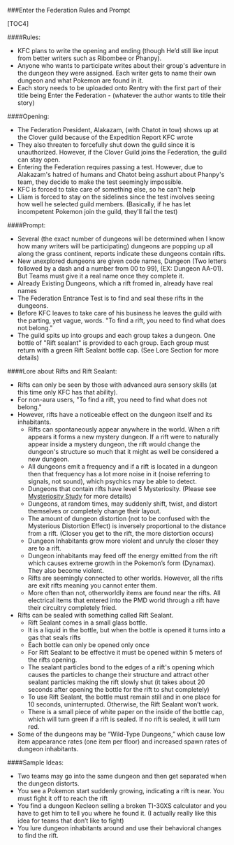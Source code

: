 ###Enter the Federation Rules and Prompt

[TOC4]

####Rules:
* KFC plans to write the opening and ending (though He’d still like input from better writers such as Ribombee or Phanpy).
* Anyone who wants to participate writes about their group's adventure in the dungeon they were assigned. Each writer gets to name their own dungeon and what Pokemon are found in it.
* Each story needs to be uploaded onto Rentry with the first part of their title being Enter the Federation - (whatever the author wants to title their story)

####Opening:
* The Federation President, Alakazam, (with Chatot in tow) shows up at the Clover guild because of the Expedition Report KFC wrote
* They also threaten to forcefully shut down the guild since it is unauthorized. However, if the Clover Guild joins the Federation, the guild can stay open.
* Entering the Federation requires passing a test. However, due to Alakazam's hatred of humans and Chatot being asshurt about Phanpy's team, they decide to make the test seemingly impossible.
* KFC is forced to take care of something else, so he can't help
* Lliam is forced to stay on the sidelines since the test involves seeing how well he selected guild members. (Basically, if he has let incompetent Pokemon join the guild, they'll fail the test)

####Prompt:
* Several (the exact number of dungeons will be determined when I know how many writers will be participating) dungeons are popping up all along the grass continent, reports indicate these dungeons contain rifts.
* New unexplored dungeons are given code names, Dungeon (Two letters followed by a dash and a number from 00 to 99), (EX: Dungeon AA-01). But Teams must give it a real name once they complete it. 
* Already Existing Dungeons, which a rift fromed in, already have real names
* The Federation Entrance Test is to find and seal these rifts in the dungeons.
* Before KFC leaves to take care of his business he leaves the guild with the parting, yet vague, words. "To find a rift, you need to find what does not belong." 
* The guild spits up into groups and each group takes a dungeon. One bottle of "Rift sealant" is provided to each group. Each group must return with a green Rift Sealant bottle cap. (See Lore Section for more details)

####Lore about Rifts and Rift Sealant:
* Rifts can only be seen by those with advanced aura sensory skills (at this time only KFC has that ability).
* For non-aura users, "To find a rift, you need to find what does not belong." 
* However, rifts have a noticeable effect on the dungeon itself and its inhabitants.
	* Rifts can spontaneously appear anywhere in the world. When a rift appears it forms a new mystery dungeon. If a rift were to naturally appear inside a mystery dungeon, the rift would change the dungeon's structure so much that it might as well be considered a new dungeon.
	* All dungeons emit a frequency and if a rift is located in a dungeon then that frequency has a lot more noise in it (noise referring to signals, not sound), which psychics may be able to detect.
	* Dungeons that contain rifts have level 5 Mysteriosity. (Please see [Mysteriosity Study](https://rentry.org/Mysteriosity) for more details)
	* Dungeons, at random times, may suddenly shift, twist, and distort themselves or completely change their layout. 
	* The amount of dungeon distortion (not to be confused with the Mysterious Distortion Effect) is inversely proportional to the distance from a rift. (Closer you get to the rift, the more distortion occurs)
	* Dungeon Inhabitants grow more violent and unruly the closer they are to a rift.
	* Dungeon inhabitants may feed off the energy emitted from the rift which causes extreme growth in the Pokemon’s form (Dynamax). They also become violent.
	* Rifts are seemingly connected to other worlds. However, all the rifts are exit rifts meaning you cannot enter them. 
	* More often than not, otherworldly items are found near the rifts. All electrical items that entered into the PMD world through a rift have their circuitry completely fried.
* Rifts can be sealed with something called Rift Sealant.
	* Rift Sealant comes in a small glass bottle. 
	* It is a liquid in the bottle, but when the bottle is opened it turns into a gas that seals rifts
	* Each bottle can only be opened only once
	* For Rift Sealant to be effective it must be opened within 5 meters of the rifts opening.
	* The sealant particles bond to the edges of a rift's opening which causes the particles to change their structure and attract other sealant particles making the rift slowly shut (it takes about 20 seconds after opening the bottle for the rift to shut completely)
	* To use Rift Sealant, the bottle must remain still and in one place for 10 seconds, uninterrupted. Otherwise, the Rift Sealant won’t work.
	* There is a small piece of white paper on the inside of the bottle cap, which will turn green if a rift is sealed. If no rift is sealed, it will turn red.
* Some of the dungeons may be “Wild-Type Dungeons,” which cause low item appearance rates (one item per floor) and increased spawn rates of dungeon inhabitants.

####Sample Ideas:
* Two teams may go into the same dungeon and then get separated when the dungeon distorts.
* You see a Pokemon start suddenly growing, indicating a rift is near. You must fight it off to reach the rift
* You find a dungeon Kecleon selling a broken TI-30XS calculator and you have to get him to tell you where he found it. (I actually really like this idea for teams that don’t like to fight)
* You lure dungeon inhabitants around and use their behavioral changes to find the rift.